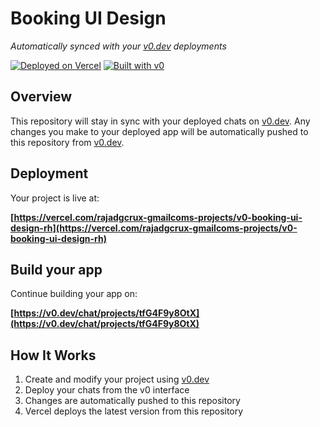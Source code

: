 # Booking UI Design

*Automatically synced with your [v0.dev](https://v0.dev) deployments*

[![Deployed on Vercel](https://img.shields.io/badge/Deployed%20on-Vercel-black?style=for-the-badge&logo=vercel)](https://vercel.com/rajadgcrux-gmailcoms-projects/v0-booking-ui-design-rh)
[![Built with v0](https://img.shields.io/badge/Built%20with-v0.dev-black?style=for-the-badge)](https://v0.dev/chat/projects/tfG4F9y8OtX)

## Overview

This repository will stay in sync with your deployed chats on [v0.dev](https://v0.dev).
Any changes you make to your deployed app will be automatically pushed to this repository from [v0.dev](https://v0.dev).

## Deployment

Your project is live at:

**[https://vercel.com/rajadgcrux-gmailcoms-projects/v0-booking-ui-design-rh](https://vercel.com/rajadgcrux-gmailcoms-projects/v0-booking-ui-design-rh)**

## Build your app

Continue building your app on:

**[https://v0.dev/chat/projects/tfG4F9y8OtX](https://v0.dev/chat/projects/tfG4F9y8OtX)**

## How It Works

1. Create and modify your project using [v0.dev](https://v0.dev)
2. Deploy your chats from the v0 interface
3. Changes are automatically pushed to this repository
4. Vercel deploys the latest version from this repository